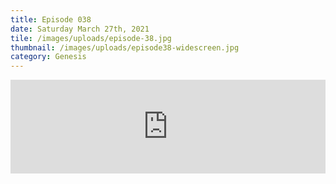 ```yaml
---
title: Episode 038
date: Saturday March 27th, 2021
tile: /images/uploads/episode-38.jpg
thumbnail: /images/uploads/episode38-widescreen.jpg
category: Genesis
---
```

<iframe title="0038 - The line leading to Abraham" allowtransparency="true" height="150" width="100%" style="border: none; min-width: min(100%, 430px);" scrolling="no" data-name="pb-iframe-player" src="https://www.podbean.com/player-v2/?i=f2ty4-fefc7d-pb&from=pb6admin&download=1&share=1&download=1&rtl=0&fonts=Arial&skin=1&btn-skin=7"></iframe>